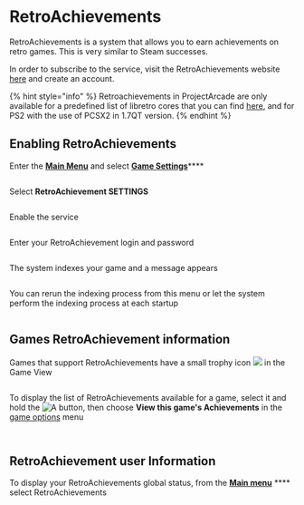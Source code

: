 # RetroAchievements

RetroAchievements is a system that allows you to earn achievements on retro games. This is very similar to Steam successes.

In order to subscribe to the service, visit the RetroAchievements website [here](https://retroachievements.org/) and create an account.

{% hint style="info" %}
Retroachievements in ProjectArcade are only available for a predefined list of libretro cores that you can find [here](https://docs.libretro.com/guides/retroachievements/#cores-compatibility), and for PS2 with the use of PCSX2 in 1.7QT version.
{% endhint %}

## Enabling RetroAchievements

Enter the [**Main Menu**](../navigation/main-menu.md) and select [**Game Settings**](../navigation/main-menu.md#game-settings)****

<figure><img src="https://i.imgur.com/BaBOnEZ.png" alt=""><figcaption></figcaption></figure>

Select **RetroAchievement SETTINGS**

<figure><img src="https://i.imgur.com/rkPSoxl.png" alt=""><figcaption></figcaption></figure>

Enable the service

<figure><img src="https://i.imgur.com/DeHj7lu.png" alt=""><figcaption></figcaption></figure>

Enter your RetroAchievement login and password

<figure><img src="https://i.imgur.com/FRZYYHN.png" alt=""><figcaption></figcaption></figure>

The system indexes your game and a message appears

<figure><img src="https://i.imgur.com/y1GxYJh.png" alt=""><figcaption></figcaption></figure>

You can rerun the indexing process from this menu or let the system perform the indexing process at each startup

<figure><img src="https://i.imgur.com/t90a8qr.png" alt=""><figcaption></figcaption></figure>

## Games RetroAchievement information

Games that support RetroAchievements have a small trophy icon ![](<../.gitbook/assets/image (2).png>) in the Game View

<figure><img src="https://i.imgur.com/L980WZO.png" alt=""><figcaption></figcaption></figure>

To display the list of RetroAchievements available for a game, select it and hold the ![A](<../.gitbook/assets/image (1) (2) (1).png>) button, then choose **View this game's Achievements** in the [game options](../navigation/game-options.md) menu

<figure><img src="https://i.imgur.com/vzUd3Qm.png" alt=""><figcaption></figcaption></figure>

<figure><img src="https://i.imgur.com/yyic77u.png" alt=""><figcaption></figcaption></figure>

## RetroAchievement user Information

To display your RetroAchievements global status, from the [**Main menu**](../navigation/main-menu.md) **** select RetroAchievements

<figure><img src="https://i.imgur.com/sPPAnUU.png" alt=""><figcaption></figcaption></figure>

<figure><img src="https://i.imgur.com/NoYPtIb.png" alt=""><figcaption></figcaption></figure>
